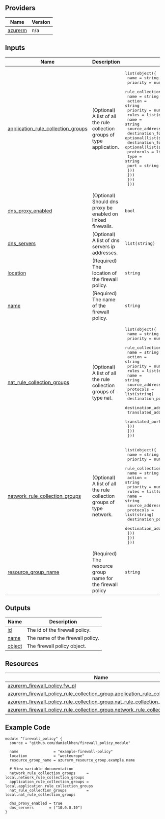 <!-- BEGIN_TF_DOCS -->

## Providers

| Name | Version |
|------|---------|
| <a name="provider_azurerm"></a> [azurerm](#provider\_azurerm) | n/a |

## Inputs

| Name | Description | Type | Default | Required |
|------|-------------|------|---------|:--------:|
| <a name="input_application_rule_collection_groups"></a> [application\_rule\_collection\_groups](#input\_application\_rule\_collection\_groups) | (Optional) A list of all the rule collection groups of type application. | <pre>list(object({<br>    name     = string<br>    priority = number<br>    rule_collections = list(object({<br>      name     = string<br>      action   = string<br>      priority = number<br>      rules = list(object({<br>        name                  = string<br>        source_addresses      = list(string)<br>        destination_fqdns     = optional(list(string), [])<br>        destination_fqdn_tags = optional(list(string), [])<br>        protocols = list(object({<br>          type = string<br>          port = string<br>        }))<br>      }))<br>    }))<br>  }))</pre> | `[]` | no |
| <a name="input_dns_proxy_enabled"></a> [dns\_proxy\_enabled](#input\_dns\_proxy\_enabled) | (Optional) Should dns proxy be enabled on linked firewalls. | `bool` | `false` | no |
| <a name="input_dns_servers"></a> [dns\_servers](#input\_dns\_servers) | (Optional) A list of dns servers ip addresses. | `list(string)` | `null` | no |
| <a name="input_location"></a> [location](#input\_location) | (Required) The location of the firewall policy. | `string` | n/a | yes |
| <a name="input_name"></a> [name](#input\_name) | (Required) The name of the firewall policy. | `string` | n/a | yes |
| <a name="input_nat_rule_collection_groups"></a> [nat\_rule\_collection\_groups](#input\_nat\_rule\_collection\_groups) | (Optional) A list of all the rule collection groups of type nat. | <pre>list(object({<br>    name     = string<br>    priority = number<br>    rule_collections = list(object({<br>      name     = string<br>      action   = string<br>      priority = number<br>      rules = list(object({<br>        name                = string<br>        source_addresses    = list(string)<br>        protocols           = list(string)<br>        destination_ports   = list(string)<br>        destination_address = string<br>        translated_address  = string<br>        translated_port     = string<br>      }))<br>    }))<br>  }))</pre> | `[]` | no |
| <a name="input_network_rule_collection_groups"></a> [network\_rule\_collection\_groups](#input\_network\_rule\_collection\_groups) | (Optional) A list of all the rule collection groups of type network. | <pre>list(object({<br>    name     = string<br>    priority = number<br>    rule_collections = list(object({<br>      name     = string<br>      action   = string<br>      priority = number<br>      rules = list(object({<br>        name                  = string<br>        source_addresses      = list(string)<br>        protocols             = list(string)<br>        destination_ports     = list(string)<br>        destination_addresses = list(string)<br>      }))<br>    }))<br>  }))</pre> | `[]` | no |
| <a name="input_resource_group_name"></a> [resource\_group\_name](#input\_resource\_group\_name) | (Required) The resource group name for the firewall policy | `string` | n/a | yes |

## Outputs

| Name | Description |
|------|-------------|
| <a name="output_id"></a> [id](#output\_id) | The id of the firewall policy. |
| <a name="output_name"></a> [name](#output\_name) | The name of the firewall policy. |
| <a name="output_object"></a> [object](#output\_object) | The firewall policy object. |

## Resources

| Name | Type |
|------|------|
| [azurerm_firewall_policy.fw_pl](https://registry.terraform.io/providers/hashicorp/azurerm/latest/docs/resources/firewall_policy) | resource |
| [azurerm_firewall_policy_rule_collection_group.application_rule_collection_groups](https://registry.terraform.io/providers/hashicorp/azurerm/latest/docs/resources/firewall_policy_rule_collection_group) | resource |
| [azurerm_firewall_policy_rule_collection_group.nat_rule_collection_groups](https://registry.terraform.io/providers/hashicorp/azurerm/latest/docs/resources/firewall_policy_rule_collection_group) | resource |
| [azurerm_firewall_policy_rule_collection_group.network_rule_collection_groups](https://registry.terraform.io/providers/hashicorp/azurerm/latest/docs/resources/firewall_policy_rule_collection_group) | resource |

## Example Code

```hcl
module "firewall_policy" {
  source = "github.com/danielkhen/firewall_policy_module"

  name                = "example-firewall-policy"
  location            = "westeurope"
  resource_group_name = azurerm_resource_group.example.name

  # View variable documentation
  network_rule_collection_groups     = local.network_rule_collection_groups
  application_rule_collection_groups = local.application_rule_collection_groups
  nat_rule_collection_groups         = local.nat_rule_collection_groups

  dns_proxy_enabled = true
  dns_servers       = ["10.0.0.10"]
}
```
<!-- END_TF_DOCS -->